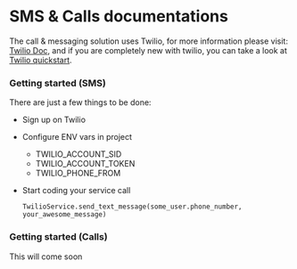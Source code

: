 SMS & Calls documentations
======

The call & messaging solution uses Twilio, for more information please visit: [Twilio Doc](https://github.com/twilio/twilio-ruby), and if you are completely new with twilio, you can take a look at [Twilio quickstart](https://www.twilio.com/docs/sms/quickstart/ruby).

### Getting started (SMS)

There are just a few things to be done:
* Sign up on Twilio
* Configure ENV vars in project
  * TWILIO_ACCOUNT_SID
  * TWILIO_ACCOUNT_TOKEN
  * TWILIO_PHONE_FROM
* Start coding your service call

  ```
  TwilioService.send_text_message(some_user.phone_number, your_awesome_message)
  ```

### Getting started (Calls)
This will come soon